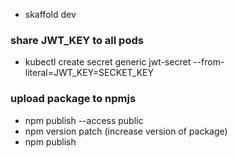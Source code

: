 - skaffold dev

### share JWT_KEY to all pods

- kubectl create secret generic jwt-secret --from-literal=JWT_KEY=SECKET_KEY

### upload package to npmjs

- npm publish --access public
- npm version patch (increase version of package)
- npm publish
